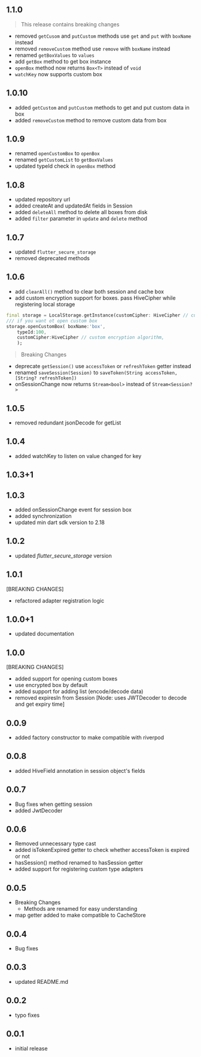 ## 1.1.0
> This release contains breaking changes
- removed `getCusom` and `putCustom` methods use `get` and `put` with `boxName` instead
- removed `removeCustom` method use `remove` with `boxName` instead
- renamed `getBoxValues` to `values`
- add `getBox` method to get box instance
- `openBox` method now returns `Box<T>` instead of `void`
- `watchKey` now supports custom box


## 1.0.10
- added `getCustom` and `putCustom` methods to get and put custom data in box
- added `removeCustom` method to remove custom data from box

## 1.0.9
- renamed `openCustomBox` to `openBox`
- renamed `getCustomList` to `getBoxValues`
- updated typeId check in `openBox` method

## 1.0.8
- updated repository url
- added createAt and updatedAt fields in Session
- added `deleteAll` method to delete all boxes from disk
- added `filter` parameter in `update` and `delete` method

## 1.0.7
- updated `flutter_secure_storage`
- removed deprecated methods


## 1.0.6
- add ```clearAll()``` method to clear both session and cache box
- add custom encryption support for boxes. pass HiveCipher while registering local storage 
```dart 
final storage = LocalStorage.getInstance(customCipher: HiveCipher // custom encryption algorithm,) 
/// if you want ot open custom box
storage.openCustomBox( boxName:'box',
    typeId:100,
    customCipher:HiveCipher // custom encryption algorithm,
    );
```
> Breaking Changes
- deprecate `getSession()` use `accessToken` or `refreshToken` getter instead
- renamed ```saveSession(Session)``` to ```saveToken(String accessToken,[String? refreshToken])``` 
- onSessionChange now returns `Stream<bool>` instead of `Stream<Session?>`


## 1.0.5
- removed redundant jsonDecode for getList
  
## 1.0.4
- added watchKey to listen on value changed for key

## 1.0.3+1

## 1.0.3
- added onSessionChange event for session box
- added synchronization
- updated min dart sdk version to 2.18


## 1.0.2

- updated _flutter_secure_storage_ version

## 1.0.1

[BREAKING CHANGES]

- refactored adapter registration logic

## 1.0.0+1

- updated documentation

## 1.0.0

[BREAKING CHANGES]

- added support for opening custom boxes
- use encrypted box by default
- added support for adding list (encode/decode data)
- removed expiresIn from Session [Node: uses JWTDecoder to decode and get expiry time]

## 0.0.9

- added factory constructor to make compatible with riverpod

## 0.0.8

- added HiveField annotation in session object's fields

## 0.0.7

- Bug fixes when getting session
- added JwtDecoder

## 0.0.6

- Removed unnecessary type cast
- added isTokenExpired getter to check whether accessToken is expired or not
- hasSession() method renamed to hasSession getter
- added support for registering custom type adapters

## 0.0.5

- Breaking Changes
    - Methods are renamed for easy understanding
- map getter added to make compatible to CacheStore

## 0.0.4

- Bug fixes

## 0.0.3

- updated README.md

## 0.0.2

- typo fixes

## 0.0.1

- initial release

